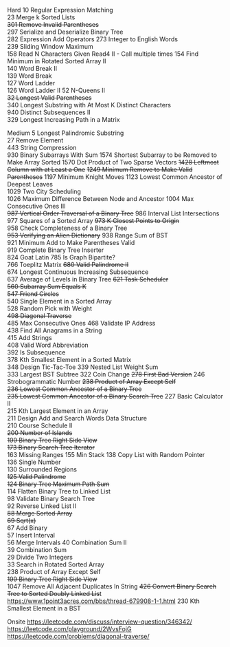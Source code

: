 Hard
10        Regular Expression Matching   
23        Merge k Sorted Lists   
~~301        Remove Invalid Parentheses~~  
297        Serialize and Deserialize Binary Tree  
282        Expression Add Operators
273        Integer to English Words   
239        Sliding Window Maximum   
158        Read N Characters Given Read4 II - Call multiple times
154        Find Minimum in Rotated Sorted Array II   
140        Word Break II   
139        Word Break   
127        Word Ladder   
126        Word Ladder II
52        N-Queens II   
~~32        Longest Valid Parentheses~~   
340        Longest Substring with At Most K Distinct Characters   
940        Distinct Subsequences II   
329        Longest Increasing Path in a Matrix   

Medium
5        Longest Palindromic Substring   
27        Remove Element   
443        String Compression  
930        Binary Subarrays With Sum
1574        Shortest Subarray to be Removed to Make Array Sorted
1570        Dot Product of Two Sparse Vectors
~~1428        Leftmost Column with at Least a One~~
~~1249        Minimum Remove to Make Valid Parentheses~~
1197        Minimum Knight Moves
1123        Lowest Common Ancestor of Deepest Leaves  
1029        Two City Scheduling   
1026        Maximum Difference Between Node and Ancestor
1004        Max Consecutive Ones III  
~~987        Vertical Order Traversal of a Binary Tree~~
986        Interval List Intersections
977        Squares of a Sorted Array
~~973        K Closest Points to Origin~~   
958        Check Completeness of a Binary Tree  
~~953        Verifying an Alien Dictionary~~
938        Range Sum of BST   
921        Minimum Add to Make Parentheses Valid   
919        Complete Binary Tree Inserter   
824        Goat Latin
785        Is Graph Bipartite?   
766        Toeplitz Matrix
~~680        Valid Palindrome II~~   
674        Longest Continuous Increasing Subsequence  
637        Average of Levels in Binary Tree
~~621        Task Scheduler~~   
~~560        Subarray Sum Equals K~~   
~~547        Friend Circles~~   
540        Single Element in a Sorted Array   
528        Random Pick with Weight   
~~498        Diagonal Traverse~~   
485        Max Consecutive Ones
468        Validate IP Address   
438        Find All Anagrams in a String   
415        Add Strings   
408        Valid Word Abbreviation   
392        Is Subsequence   
378        Kth Smallest Element in a Sorted Matrix   
348        Design Tic-Tac-Toe
339        Nested List Weight Sum  
333        Largest BST Subtree
322        Coin Change
~~278        First Bad Version~~
246        Strobogrammatic Number
~~238        Product of Array Except Self~~   
~~236        Lowest Common Ancestor of a Binary Tree~~   
~~235        Lowest Common Ancestor of a Binary Search Tree~~
227        Basic Calculator II   
215        Kth Largest Element in an Array   
211        Design Add and Search Words Data Structure  
210        Course Schedule II   
~~200        Number of Islands~~   
~~199        Binary Tree Right Side View~~   
~~173        Binary Search Tree Iterator~~   
163        Missing Ranges
155        Min Stack
138        Copy List with Random Pointer   
136        Single Number   
130        Surrounded Regions   
~~125        Valid Palindrome~~   
~~124        Binary Tree Maximum Path Sum~~   
114        Flatten Binary Tree to Linked List   
98        Validate Binary Search Tree   
92        Reverse Linked List II   
~~88        Merge Sorted Array~~   
~~69        Sqrt(x)~~   
67        Add Binary   
57        Insert Interval  
56        Merge Intervals
40        Combination Sum II   
39        Combination Sum   
29        Divide Two Integers   
33        Search in Rotated Sorted Array   
238        Product of Array Except Self   
~~199        Binary Tree Right Side View~~   
1047        Remove All Adjacent Duplicates In String
~~426        Convert Binary Search Tree to Sorted Doubly Linked Lis~~t   
https://www.1point3acres.com/bbs/thread-679908-1-1.html
230        Kth Smallest Element in a BST   


Onsite
https://leetcode.com/discuss/interview-question/346342/
https://leetcode.com/playground/2WvsFojG
https://leetcode.com/problems/diagonal-traverse/
<!--stackedit_data:
eyJoaXN0b3J5IjpbLTE4MjI0NjczMTgsMTA5MDQ2NjA1OCwzMz
Q3OTU2MiwxNzY4MjUxNjU4LDIwMjMxMDEyMiwxODUzODkzMjU5
XX0=
-->
